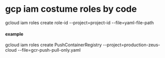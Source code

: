 # gcp iam costume roles by code

gcloud iam roles create role-id --project=project-id --file=yaml-file-path

#### example
gcloud iam roles create PushContainerRegistry --project=production-zeus-cloud --file=gcr-push-pull-only.yaml
